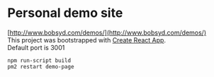 # Personal demo site
[http://www.bobsyd.com/demos/](http://www.bobsyd.com/demos/)<br>
This project was bootstrapped with [Create React App](https://github.com/facebook/create-react-app).<br>
Default port is 3001<br>
```
npm run-script build
pm2 restart demo-page
```
